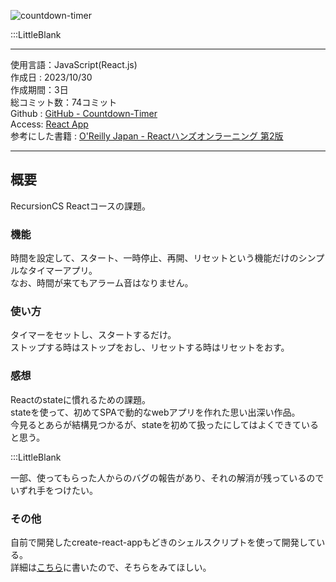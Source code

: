 
![countdown-timer](/pages/Products/page/countdown-timer/img/countdown-timer.jpg)    

:::LittleBlank  

---    

使用言語：JavaScript(React.js)    
作成日 : 2023/10/30    
作成期間：3日    
総コミット数：74コミット    
Github : [GitHub - Countdown-Timer](https://github.com/kip2/Countdown-Timer)    
Access: [React App](https://kip2.github.io/Countdown-Timer/)    
参考にした書籍 : [O'Reilly Japan - Reactハンズオンラーニング 第2版](https://www.oreilly.co.jp//books/9784873119380/)    

---    

## 概要  

RecursionCS Reactコースの課題。    

### 機能  

時間を設定して、スタート、一時停止、再開、リセットという機能だけのシンプルなタイマーアプリ。    
なお、時間が来てもアラーム音はなりません。  

### 使い方  

タイマーをセットし、スタートするだけ。  
ストップする時はストップをおし、リセットする時はリセットをおす。  

### 感想  

Reactのstateに慣れるための課題。    
stateを使って、初めてSPAで動的なwebアプリを作れた思い出深い作品。    
今見るとあらが結構見つかるが、stateを初めて扱ったにしてはよくできていると思う。    

:::LittleBlank  

一部、使ってもらった人からのバグの報告があり、それの解消が残っているのでいずれ手をつけたい。    

### その他  

自前で開発したcreate-react-appもどきのシェルスクリプトを使って開発している。    
詳細は[こちら](https://www.kip2.dev/products/fruit-list)に書いたので、そちらをみてほしい。  

